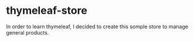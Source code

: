 # thymeleaf-store
In order to learn thymeleaf, I decided to create this somple store to manage general products.
